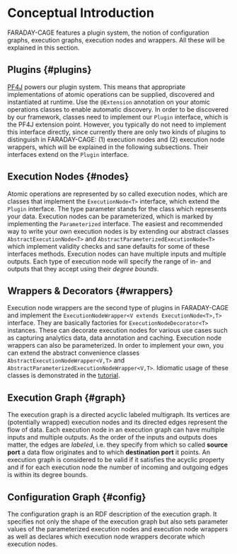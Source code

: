 # Conceptual Introduction
FARADAY-CAGE features a plugin system, the notion of configuration graphs, execution graphs,
execution nodes and wrappers. All these will be explained in this section.

## Plugins {#plugins}
[PF4J](https://pf4j.org) powers our plugin system.
This means that appropriate implementations of atomic operations can be supplied, discovered and instantiated
at runtime. Use the `@Extension` annotation on your atomic operations classes to enable automatic
discovery.
In order to be discovered by our framework, classes need to implement our `Plugin` interface, which is
the PF4J extension point.
However, you typically do not need to implement this interface directly, since currently there are
only two kinds of plugins to distinguish in FARADAY-CAGE: (1) execution nodes and (2) execution
node wrappers, which will be explained in the following subsections.
Their interfaces extend on the `Plugin` interface.

## Execution Nodes {#nodes}
Atomic operations are represented by so called execution nodes, which are classes that implement the
`ExecutionNode<T>` interface, which extend the `Plugin` interface.
The type parameter stands for the class which represents your data.
Execution nodes can be parameterized, which is marked by implementing the `Parameterized` interface.
The easiest and recommended way to write your own execution nodes is by extending our abstract classes
`AbstractExecutionNode<T>` and `AbstractParameterizedExecutionNode<T>` which implement validity
checks and sane defaults for some of these interfaces methods.
Execution nodes can have multiple inputs and multiple outputs. Each type of execution node will
specify the range of in- and outputs that they accept using their *degree bounds*.

## Wrappers & Decorators {#wrappers}
Execution node wrappers are the second type of plugins in FARADAY-CAGE and implement the
`ExecutionNodeWrapper<V extends ExecutionNode<T>,T>` interface. They are basically factories for 
`ExecutionNodeDecorator<T>` instances. These can decorate execution nodes for various use cases such
as capturing analytics data, data annotation and caching.
Execution node wrappers can also be parameterized.
In order to implement your own, you can extend the abstract convenience classes
`AbstractExecutionNodeWrapper<V,T>` and `AbstractParameterizedExecutionNodeWrapper<V,T>`.
Idiomatic usage of these classes is demonstrated in the [tutorial](./tutorial.html).   

## Execution Graph {#graph}
The execution graph is a directed acyclic labeled multigraph. Its vertices are (potentially wrapped)
execution nodes and its directed edges represent the flow of data.
Each execution node in an execution graph can have multiple inputs and multiple outputs.
As the order of the inputs and outputs does matter, the edges are *labeled*, i.e.
they specify from which so called **source port** a data flow originates and to which **destination port**
it points. An execution graph is considered to be valid if it satisfies the acyclic property and if
for each execution node the number of incoming and outgoing edges is within its degree bounds.     

## Configuration Graph {#config}
The configuration graph is an RDF description of the execution graph.
It specifies not only the shape of the execution graph but also sets parameter values of the parameterized
execution nodes and execution node wrappers as well as declares which execution node wrappers decorate
which execution nodes.







